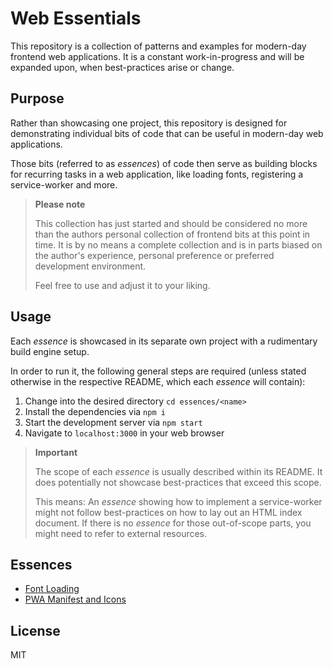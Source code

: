 # Web Essentials
This repository is a collection of patterns and examples for modern-day 
frontend web applications. It is a constant work-in-progress and will be expanded upon,
when best-practices arise or change.


## Purpose
Rather than showcasing one project, this repository is designed for demonstrating
individual bits of code that can be useful in modern-day web applications.

Those bits (referred to as *essences*) of code then serve as building blocks for recurring tasks in a web
application, like loading fonts, registering a service-worker and more.

>
> **Please note**
>
> This collection has just started and should be considered no more than the
> authors personal collection of frontend bits at this point in time.
> It is by no means a complete collection and is in parts biased on the author's
> experience, personal preference or preferred development environment.
>
> Feel free to use and adjust it to your liking.


## Usage
Each *essence* is showcased in its separate own project with a rudimentary build
engine setup.

In order to run it, the following general steps are required (unless stated otherwise
in the respective README, which each *essence* will contain):

1. Change into the desired directory `cd essences/<name>`
2. Install the dependencies via `npm i`
3. Start the development server via `npm start`
4. Navigate to `localhost:3000` in your web browser

>
> **Important**
> 
> The scope of each *essence* is usually described within its README.
> It does potentially not showcase best-practices that exceed this scope.
> 
> This means: An *essence* showing how to implement a service-worker might not
> follow best-practices on how to lay out an HTML index document. If there is
> no *essence* for those out-of-scope parts, you might need to refer to 
> external resources.


## Essences
* [Font Loading](essences/font-loading)
* [PWA Manifest and Icons](essences/pwa-manifest)

## License
MIT
